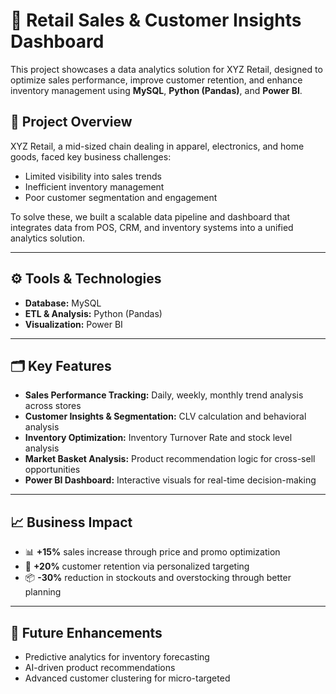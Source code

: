 # 🛒 Retail Sales & Customer Insights Dashboard

This project showcases a data analytics solution for XYZ Retail, designed to optimize sales performance, improve customer retention, and enhance inventory management using **MySQL**, **Python (Pandas)**, and **Power BI**.

## 📌 Project Overview

XYZ Retail, a mid-sized chain dealing in apparel, electronics, and home goods, faced key business challenges:
- Limited visibility into sales trends
- Inefficient inventory management
- Poor customer segmentation and engagement

To solve these, we built a scalable data pipeline and dashboard that integrates data from POS, CRM, and inventory systems into a unified analytics solution.

---

## ⚙️ Tools & Technologies
- **Database:** MySQL
- **ETL & Analysis:** Python (Pandas)
- **Visualization:** Power BI

---

## 🗂️ Key Features

- **Sales Performance Tracking:** Daily, weekly, monthly trend analysis across stores
- **Customer Insights & Segmentation:** CLV calculation and behavioral analysis
- **Inventory Optimization:** Inventory Turnover Rate and stock level analysis
- **Market Basket Analysis:** Product recommendation logic for cross-sell opportunities
- **Power BI Dashboard:** Interactive visuals for real-time decision-making

---

## 📈 Business Impact

- 📊 **+15%** sales increase through price and promo optimization  
- 👥 **+20%** customer retention via personalized targeting  
- 📦 **-30%** reduction in stockouts and overstocking through better planning

---

## 🏁 Future Enhancements

- Predictive analytics for inventory forecasting  
- AI-driven product recommendations  
- Advanced customer clustering for micro-targeted
